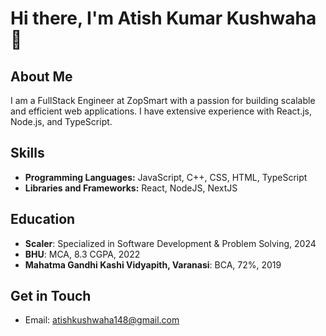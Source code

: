 # Hi there, I'm Atish Kumar Kushwaha 👋

## About Me
I am a FullStack Engineer at ZopSmart with a passion for building scalable and efficient web applications. I have extensive experience with React.js, Node.js, and TypeScript.

## Skills
- **Programming Languages:** JavaScript, C++, CSS, HTML, TypeScript
- **Libraries and Frameworks:** React, NodeJS, NextJS

## Education
- **Scaler**: Specialized in Software Development & Problem Solving, 2024
- **BHU**: MCA, 8.3 CGPA, 2022
- **Mahatma Gandhi Kashi Vidyapith, Varanasi**: BCA, 72%, 2019

## Get in Touch
- Email: atishkushwaha148@gmail.com

